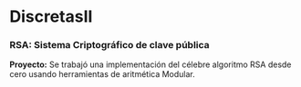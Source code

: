 # DiscretasII

### RSA: Sistema Criptográfico de clave pública
**Proyecto:** Se trabajó una implementación del célebre algoritmo RSA desde cero usando herramientas de aritmética Modular.
